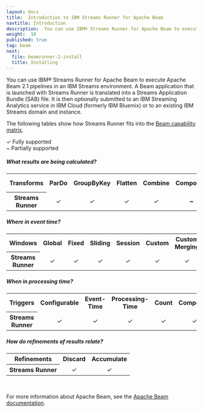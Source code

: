 ```yaml
---
layout: docs
title:  Introduction to IBM Streams Runner for Apache Beam
navtitle: Introduction
description:  You can use IBM® Streams Runner for Apache Beam to execute Apache Beam 2.1 pipelines in an IBM Streams environment.
weight:  10
published: true
tag: beam
next:
  file: beamrunner-2-install
  title: Installing
---
```


You can use IBM® Streams Runner for Apache Beam to execute Apache Beam 2.1 pipelines in an IBM Streams environment. A Beam application that is launched with Streams Runner is translated into a Streams Application Bundle (SAB) file. It is then optionally submitted to an IBM Streaming Analytics service in IBM Cloud (formerly IBM Bluemix) or to an existing IBM Streams domain and instance.

The following tables show how Streams Runner fits into the [Beam capability matrix](https://beam.apache.org/documentation/runners/capability-matrix/).

&#10003; Fully supported<br>
~ Partially supported

##### What results are being calculated?

<table>
  <tbody>
    <tr id="cap-summary-what"></tr>
    <tr>
      <th>Transforms</th>
      <th>ParDo</th>
      <th>GroupByKey</th>
      <th>Flatten</th>
      <th>Combine</th>
      <th>Composite</th>
      <th>Side Inputs</th>
      <th>Source API</th>
      <th>Metrics</th>
      <th>Stateful</th>
    </tr>
    <tr>
      <th>Streams Runner</th>
      <td><center>&#10003;</center></td>
      <td><center>&#10003;</center></td>
      <td><center>&#10003;</center></td>
      <td><center>&#10003;</center></td>
      <td><center><b>~</b></center></td>
      <td><center>&#10003;</center></td>
      <td><center>&#10003;</center></td>
      <td><center><b>~</b></center></td>
      <td><center><b>~</b></center></td>
    </tr>
  </tbody>
</table>

##### Where in event time?

<table>
  <tbody>
    <tr>
      <th>Windows</th>
      <th>Global</th>
      <th>Fixed</th>
      <th>Sliding</th>
      <th>Session</th>
      <th>Custom</th>
      <th>Custom Merging</th>
      <th>Timestamp</th>
    </tr>
    <tr>
      <th>Streams Runner</th>
      <td><center>&#10003;</center></td>
      <td><center>&#10003;</center></td>
      <td><center>&#10003;</center></td>
      <td><center>&#10003;</center></td>
      <td><center>&#10003;</center></td>
      <td><center>&#10003;</center></td>
      <td><center>&#10003;</center></td>
    </tr>
  </tbody>
</table>

##### When in processing time?

<table>
  <tbody>
    <tr>
      <th>Triggers</th>
      <th>Configurable</th>
      <th>Event-Time</th>
      <th>Processing-Time</th>
      <th>Count</th>
      <th>Composite</th>
      <th>Allowed Lateness</th>
      <th>Timer</th>  
    </tr>
    <tr>
      <th>Streams Runner</th>
      <td><center>&#10003;</center></td>
      <td><center>&#10003;</center></td>
      <td><center>&#10003;</center></td>
      <td><center>&#10003;</center></td>
      <td><center>&#10003;</center></td>
      <td><center>&#10003;</center></td>
      <td><center><b>~</b></center></td>
    </tr>
  </tbody>
</table>

##### How do refinements of results relate?

<table>
  <tbody>
    <tr>
      <th>Refinements</th>
      <th>Discard</th>
      <th>Accumulate</th>
    </tr>
    <tr>
      <th>Streams Runner</th>
      <td><center>&#10003;</center></td>
      <td><center>&#10003;</center></td>
    </tr>
  </tbody>
</table>
<br>

For more information about Apache Beam, see the [Apache Beam documentation](https://beam.apache.org/documentation/).
